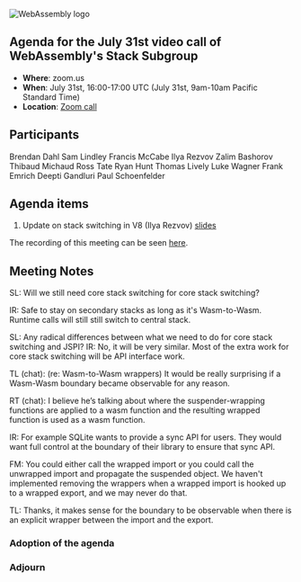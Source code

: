 ![WebAssembly logo](/images/WebAssembly.png)

## Agenda for the July 31st video call of WebAssembly's Stack Subgroup

- **Where**: zoom.us
- **When**:  July 31st, 16:00-17:00 UTC (July 31st, 9am-10am Pacific Standard Time)
- **Location**: [Zoom call](https://zoom.us/j/91846860726?pwd=NVVNVmpvRVVFQkZTVzZ1dTFEcXgrdz09)


## Participants

Brendan Dahl
Sam Lindley
Francis McCabe
Ilya Rezvov
Zalim Bashorov
Thibaud Michaud
Ross Tate
Ryan Hunt
Thomas Lively
Luke Wagner
Frank Emrich
Deepti Gandluri
Paul Schoenfelder


## Agenda items

1. Update on stack switching in V8 (Ilya Rezvov) [slides](https://docs.google.com/presentation/d/1m6i_UYf_jYpGk4qlJUa7s1zDpk5_CGr91npVJZTQJH8/edit#slide=id.g23800cfaea5_0_0)

The recording of this meeting can be seen [here](https://us02web.zoom.us/rec/share/VYSsPpaS-iUUYchV4-vkYOb9aJYqrwgESNT_kDeM06vFB5ZSoyQN7v1yp7EHFm-6.ybSp2972VUpv2v3S).

## Meeting Notes

SL: Will we still need core stack switching for core stack switching?

IR: Safe to stay on secondary stacks as long as it's Wasm-to-Wasm. Runtime calls will still still switch to central stack.

SL: Any radical differences between what we need to do for core stack switching and JSPI?
IR: No, it will be very similar. Most of the extra work for core stack switching will be API interface work.

TL (chat): (re: Wasm-to-Wasm wrappers) It would be really surprising if a Wasm-Wasm boundary became observable for any reason.

RT (chat): I believe he’s talking about where the suspender-wrapping functions are applied to a wasm function and the resulting wrapped function is used as a wasm function.

IR: For example SQLite wants to provide a sync API for users. They would want full control at the boundary of their library to ensure that sync API.

FM: You could either call the wrapped import or you could call the unwrapped import and propagate the suspended object. We haven't implemented removing the wrappers when a wrapped import is hooked up to a wrapped export, and we may never do that.

TL: Thanks, it makes sense for the boundary to be observable when there is an explicit wrapper between the import and the export.

### Adoption of the agenda

### Adjourn


